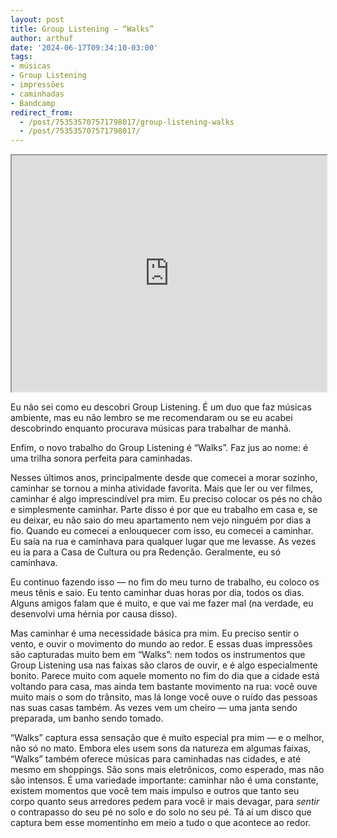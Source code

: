 ```yaml
---
layout: post
title: Group Listening — “Walks”
author: arthuf
date: '2024-06-17T09:34:10-03:00'
tags:
- músicas
- Group Listening
- impressões
- caminhadas
- Bandcamp
redirect_from: 
  - /post/753535707571798017/group-listening-walks
  - /post/753535707571798017/
---
```


<iframe style="width: 100%; aspect-ratio: 4 / 3;" src="https://bandcamp.com/EmbeddedPlayer/album=1763660/size=large/bgcol=ffffff/linkcol=0687f5/transparent=true/" seamless><a href="https://grouplistening.bandcamp.com/album/walks">Walks de Group Listening</a></iframe>

Eu não sei como eu descobri Group Listening. É um duo que faz músicas ambiente, mas eu não lembro se me recomendaram ou se eu acabei descobrindo enquanto procurava músicas para trabalhar de manhã.

Enfim, o novo trabalho do Group Listening é “Walks”. Faz jus ao nome: é uma trilha sonora perfeita para caminhadas.

Nesses últimos anos, principalmente desde que comecei a morar sozinho, caminhar se tornou a minha atividade favorita. Mais que ler ou ver filmes, caminhar é algo imprescindível pra mim. Eu preciso colocar os pés no chão e simplesmente caminhar. Parte disso é por que eu trabalho em casa e, se eu deixar, eu não saio do meu apartamento nem vejo ninguém por dias a fio. Quando eu comecei a enlouquecer com isso, eu comecei a caminhar. Eu saía na rua e caminhava para qualquer lugar que me levasse. As vezes eu ia para a Casa de Cultura ou pra Redenção. Geralmente, eu só caminhava.

Eu continuo fazendo isso — no fim do meu turno de trabalho, eu coloco os meus tênis e saio. Eu tento caminhar duas horas por dia, todos os dias. Alguns amigos falam que é muito, e que vai me fazer mal (na verdade, eu desenvolvi uma hérnia por causa disso).

Mas caminhar é uma necessidade básica pra mim. Eu preciso sentir o vento, e ouvir o movimento do mundo ao redor. E essas duas impressões são capturadas muito bem em “Walks”: nem todos os instrumentos que Group Listening usa nas faixas são claros de ouvir, e é algo especialmente bonito. Parece muito com aquele momento no fim do dia que a cidade está voltando para casa, mas ainda tem bastante movimento na rua: você ouve muito mais o som do trânsito, mas lá longe você ouve o ruído das pessoas nas suas casas também. As vezes vem um cheiro — uma janta sendo preparada, um banho sendo tomado.

“Walks” captura essa sensação que é muito especial pra mim — e o melhor, não só no mato. Embora eles usem sons da natureza em algumas faixas, “Walks” também oferece músicas para caminhadas nas cidades, e até mesmo em shoppings. São sons mais eletrônicos, como esperado, mas não são intensos. É uma variedade importante: caminhar não é uma constante, existem momentos que você tem mais impulso e outros que tanto seu corpo quanto seus arredores pedem para você ir mais devagar, para _sentir_ o contrapasso do seu pé no solo e do solo no seu pé. Tá aí um disco que captura bem esse momentinho em meio a tudo o que acontece ao redor.

